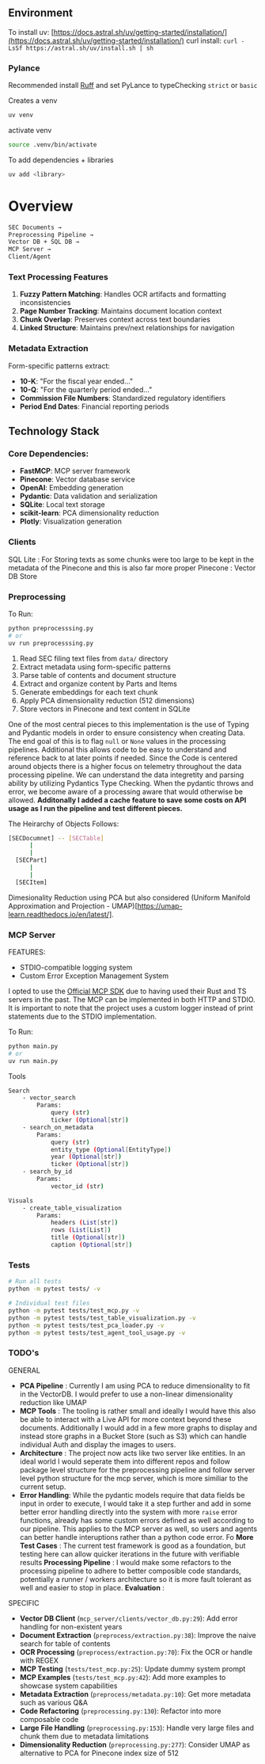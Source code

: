 
## Environment

To install uv: [https://docs.astral.sh/uv/getting-started/installation/](https://docs.astral.sh/uv/getting-started/installation/)
curl install: `curl -LsSf https://astral.sh/uv/install.sh | sh`

### Pylance
Recommended install [Ruff](https://docs.astral.sh/ruff/) and set PyLance to typeChecking `strict` or `basic`


Creates a venv
```bash
uv venv
```

activate venv
```bash 
source .venv/bin/activate
```

To add dependencies + libraries
```bash
uv add <library>
```

# Overview

```bash
SEC Documents → 
Preprocessing Pipeline → 
Vector DB + SQL DB → 
MCP Server → 
Client/Agent
```

### Text Processing Features

1. **Fuzzy Pattern Matching**: Handles OCR artifacts and formatting inconsistencies
2. **Page Number Tracking**: Maintains document location context
3. **Chunk Overlap**: Preserves context across text boundaries
4. **Linked Structure**: Maintains prev/next relationships for navigation

### Metadata Extraction

Form-specific patterns extract:
- **10-K**: "For the fiscal year ended..."
- **10-Q**: "For the quarterly period ended..."
- **Commission File Numbers**: Standardized regulatory identifiers
- **Period End Dates**: Financial reporting periods

## Technology Stack

### Core Dependencies:
- **FastMCP**: MCP server framework
- **Pinecone**: Vector database service
- **OpenAI**: Embedding generation
- **Pydantic**: Data validation and serialization
- **SQLite**: Local text storage
- **scikit-learn**: PCA dimensionality reduction
- **Plotly**: Visualization generation


### Clients
SQL Lite : For Storing texts as some chunks were too large to be kept in the metadata of the Pinecone and this is also far more proper
Pinecone : Vector DB Store


### Preprocessing
To Run:
```bash
python preprocesssing.py 
# or
uv run preprocesssing.py
```

1. Read SEC filing text files from `data/` directory
2. Extract metadata using form-specific patterns
3. Parse table of contents and document structure
4. Extract and organize content by Parts and Items
5. Generate embeddings for each text chunk
6. Apply PCA dimensionality reduction (512 dimensions)
7. Store vectors in Pinecone and text content in SQLite

One of the most central pieces to this implementation is the use of Typing and Pydantic models in order to ensure consistency when creating Data. The end goal of this is to flag `null` or `None` values in the processing pipelines. Additional this allows code to be easy to understand and reference back to at later points if needed. Since the Code is centered around objects there is a higher focus on telemetry throughout the data processing pipeline. We can understand the data integretity and parsing ability by utilizing Pydantics Type Checking. When the pydantic throws and error, we become aware of a processing aware that would otherwise be allowed. **Additonally I added a cache feature to save some costs on API usage as I run the pipeline and test different pieces.**

The Heirarchy of Objects Follows:
```bash
[SECDocumnet] -- [SECTable]
      |
      |
  [SECPart]
      |
      |
  [SECItem]
```

Dimesionality Reduction using PCA but also considered (Uniform Manifold Approximation and Projection - UMAP)[https://umap-learn.readthedocs.io/en/latest/].



### MCP Server

FEATURES: 
- STDIO-compatible logging system
- Custom Error Exception Management System 


I opted to use the [Official MCP SDK](https://github.com/modelcontextprotocol/python-sdk) due to having used their Rust and TS servers in the past. The MCP can be implemented in both HTTP and STDIO. It is important to note that the project uses a custom logger instead of print statements due to the STDIO implementation.

To Run:
```bash
python main.py 
# or
uv run main.py
```

Tools
```bash
Search
    - vector_search
        Params: 
            query (str)
            ticker (Optional[str])
    - search_on_metadata
        Params:
            query (str)
            entity_type (Optional[EntityType])
            year (Optional[str])
            ticker (Optional[str])
    - search_by_id
        Params:
            vector_id (str)

Visuals
    - create_table_visualization
        Params:
            headers (List[str])
            rows (List[List])
            title (Optional[str])
            caption (Optional[str])
```

### Tests

```bash
# Run all tests
python -m pytest tests/ -v

# Individual test files
python -m pytest tests/test_mcp.py -v
python -m pytest tests/test_table_visualization.py -v
python -m pytest tests/test_pca_loader.py -v
python -m pytest tests/test_agent_tool_usage.py -v
```


### TODO's

GENERAL
- **PCA Pipeline** : Currently I am using PCA to reduce dimensionality to fit in the VectorDB. I would prefer to use a non-linear dimensionality reduction like UMAP
- **MCP Tools** : The tooling is rather small and ideally I would have this also be able to interact with a Live API for more context beyond these documents. Additionally I would add in a few more graphs to display and instead store graphs in a Bucket Store (such as S3) which can handle individual Auth and display the images to users.
- **Architecture** : The project now acts like two server like entities. In an ideal world I would seperate them into different repos and follow package level structure for the preprocessing pipeline and follow server level python structure for the mcp server, which is more similiar to the current setup.
- **Error Handling**: While the pydantic models require that data fields be input in order to execute, I would take it a step further and add in some better error handling directly into the system with more `raise` error functions, already has some custom errors defined as well according to our pipeline. This applies to the MCP server as well, so users and agents can better handle interuptions rather than a python code error. Fo
**More Test Cases** : The current test framework is good as a foundation, but testing here can allow quicker iterations in the future with verifiable results
**Processing Pipeline** : I would make some refactors to the processing pipeline to adhere to better composible code standards, potentially a runner / workers architecture so it is more fault tolerant as well and easier to stop in place.
**Evaluation** : 

SPECIFIC
- **Vector DB Client** (`mcp_server/clients/vector_db.py:29`): Add error handling for non-existent years
- **Document Extraction** (`preprocess/extraction.py:38`): Improve the naive search for table of contents
- **OCR Processing** (`preprocess/extraction.py:70`): Fix the OCR or handle with REGEX
- **MCP Testing** (`tests/test_mcp.py:25`): Update dummy system prompt
- **MCP Examples** (`tests/test_mcp.py:42`): Add more examples to showcase system capabilities
- **Metadata Extraction** (`preprocess/metadata.py:10`): Get more metadata such as various Q&A
- **Code Refactoring** (`preprocessing.py:130`): Refactor into more composable code
- **Large File Handling** (`preprocessing.py:153`): Handle very large files and chunk them due to metadata limitations
- **Dimensionality Reduction** (`preprocessing.py:277`): Consider UMAP as alternative to PCA for Pinecone index size of 512